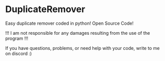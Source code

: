 # DuplicateRemover
Easy duplicate remover coded in python! Open Source Code!

!!! I am not responsible for any damages resulting from the use of the program !!!

If you have questions, problems, or need help with your code, write to me on discord :)
